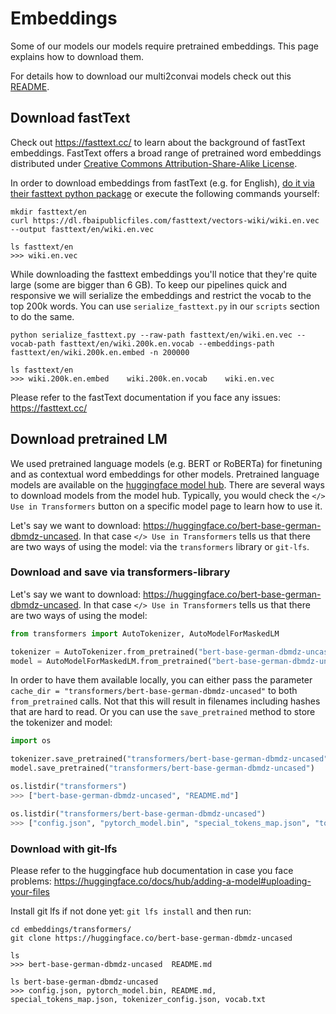 # Embeddings

Some of our models our models require pretrained embeddings. This page explains how to download them.

For details how to download our multi2convai models check out this [README](../README.md/#download-models).

## Download fastText

Check out https://fasttext.cc/ to learn about the background of fastText embeddings. FastText offers a broad range of pretrained word embeddings distributed under [Creative Commons Attribution-Share-Alike License](https://creativecommons.org/licenses/by-sa/3.0/).

In order to download embeddings from fastText (e.g. for English), [do it via their fasttext python package](https://fasttext.cc/docs/en/crawl-vectors.html) or execute the following commands yourself:

````terminal
mkdir fasttext/en
curl https://dl.fbaipublicfiles.com/fasttext/vectors-wiki/wiki.en.vec --output fasttext/en/wiki.en.vec

ls fasttext/en
>>> wiki.en.vec

````

While downloading the fasttext embeddings you'll notice that they're quite large (some are bigger than 6 GB). To keep our pipelines quick and responsive we will serialize the embeddings and restrict the vocab to the top 200k words. You can use `serialize_fasttext.py` in our `scripts` section to do the same.

````terminal
python serialize_fasttext.py --raw-path fasttext/en/wiki.en.vec --vocab-path fasttext/en/wiki.200k.en.vocab --embeddings-path fasttext/en/wiki.200k.en.embed -n 200000

ls fasttext/en
>>> wiki.200k.en.embed    wiki.200k.en.vocab    wiki.en.vec

````

Please refer to the fastText documentation if you face any issues: https://fasttext.cc/

## Download pretrained LM

We used pretrained language models (e.g. BERT or RoBERTa) for finetuning and as contextual word embeddings for other models. Pretrained language models are available on the [huggingface model hub](https://huggingface.co/models). There are several ways to download models from the model hub. Typically, you would check the `</> Use in Transformers` button on a specific model page to learn how to use it.

Let's say we want to download: https://huggingface.co/bert-base-german-dbmdz-uncased. In that case `</> Use in Transformers` tells us that there are two ways of using the model: via the `transformers` library or `git-lfs`.

### Download and save via transformers-library

Let's say we want to download: https://huggingface.co/bert-base-german-dbmdz-uncased. In that case `</> Use in Transformers` tells us that there are two ways of using the model:

````python
from transformers import AutoTokenizer, AutoModelForMaskedLM

tokenizer = AutoTokenizer.from_pretrained("bert-base-german-dbmdz-uncased")
model = AutoModelForMaskedLM.from_pretrained("bert-base-german-dbmdz-uncased")

````

In order to have them available locally, you can either pass the parameter `cache_dir = "transformers/bert-base-german-dbmdz-uncased"` to both `from_pretrained` calls. Not that this will result in filenames including hashes that are hard to read. Or you can use the `save_pretrained` method to store the tokenizer and model:

````python
import os

tokenizer.save_pretrained("transformers/bert-base-german-dbmdz-uncased")
model.save_pretrained("transformers/bert-base-german-dbmdz-uncased")

os.listdir("transformers")
>>> ["bert-base-german-dbmdz-uncased", "README.md"]

os.listdir("transformers/bert-base-german-dbmdz-uncased")
>>> ["config.json", "pytorch_model.bin", "special_tokens_map.json", "tokenizer_config.json", "vocab.txt"]
````

### Download with git-lfs

Please refer to the huggingface hub documentation in case you face problems: https://huggingface.co/docs/hub/adding-a-model#uploading-your-files

Install git lfs if not done yet: `git lfs install` and then run:

````terminal
cd embeddings/transformers/
git clone https://huggingface.co/bert-base-german-dbmdz-uncased

ls
>>> bert-base-german-dbmdz-uncased	README.md

ls bert-base-german-dbmdz-uncased
>>> config.json, pytorch_model.bin, README.md, special_tokens_map.json, tokenizer_config.json, vocab.txt

````
